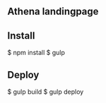 Athena landingpage
------------------

## Install

  $ npm install
  $ gulp

## Deploy

  $ gulp build
  $ gulp deploy
